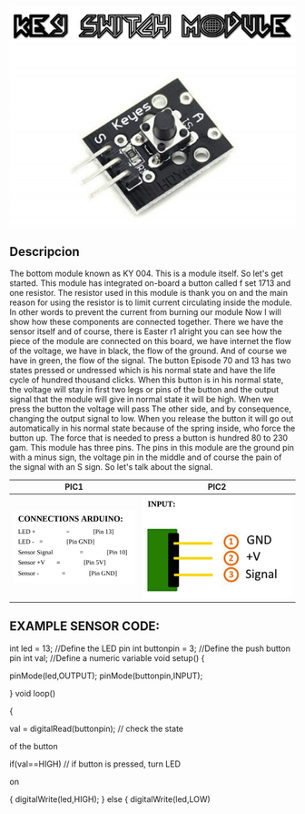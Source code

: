 ![](p1.png) 
![](keyswitchmodule2.PNG)

## Descripcion

The bottom module known as KY 004. This is a module itself. So
let's get started. This module has integrated on-board a button called
f set 1713 and one resistor. The resistor used in this module is thank
you on and the main reason for using the resistor is to limit current
circulating inside the module. In other words to prevent the current
from burning our module Now I will show how these components
are connected together. There we have the sensor itself and of
course, there is Easter r1 alright you can see how the piece of the
module are connected on this board, we have internet the flow of the
voltage, we have in black, the flow of the ground.
And of course we have in green, the flow of the signal. The button
Episode 70 and 13 has two states pressed or undressed which is his
normal state and have the life cycle of hundred thousand clicks.
When this button is in his normal state, the voltage will stay in first
two legs or pins of the button and the output signal that the module
will give in normal state it will be high. When we press the button
the voltage will pass The other side, and by consequence, changing
the output signal to low. When you release the button it will go out
automatically in his normal state because of the spring inside, who
force the button up. The force that is needed to press a button is
hundred 80 to 230 gam. This module has three pins. The pins in this
module are the ground pin with a minus sign, the voltage pin in the
middle and of course the pain of the signal with an S sign. So let's
talk about the signal. 

PIC1 | PIC2 |
------------ | -------------|
![](p3.PNG) | ![](p4.PNG)

## EXAMPLE SENSOR CODE:
int led = 13; //Define the LED pin
int buttonpin = 3; //Define the push button pin
int val; //Define a numeric variable
void setup()
{

pinMode(led,OUTPUT);
pinMode(buttonpin,INPUT);

}
void loop()

{

val = digitalRead(buttonpin); // check the state

of the button

if(val==HIGH) // if button is pressed, turn LED

on

{
digitalWrite(led,HIGH);
}
else
{
digitalWrite(led,LOW)
